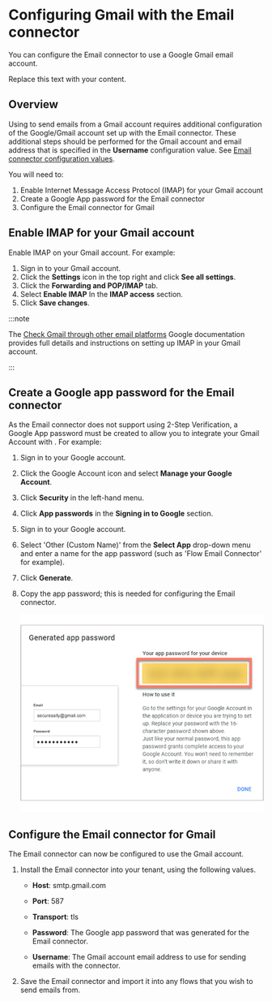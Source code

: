 # Configuring Gmail with the Email connector

<head>
  <meta name="guidename" content="Flow"/>
  <meta name="context" content="GUID-a4c10a39-e873-427f-9218-28894b3eb29d"/>
</head>


You can configure the Email connector to use a Google Gmail email account.

Replace this text with your content.

## Overview

Using to send emails from a Gmail account requires additional configuration of the Google/Gmail account set up with the Email connector. These additional steps should be performed for the Gmail account and email address that is specified in the **Username** configuration value. See [Email connector configuration values](/docs/Atomsphere/Flow/topics/flo-Email_connector_configuration_26b675d4-a880-4b1d-a9a1-3f7711e89d91.md).

You will need to:

1.  Enable Internet Message Access Protocol \(IMAP\) for your Gmail account
2.  Create a Google App password for the Email connector
3.  Configure the Email connector for Gmail

## Enable IMAP for your Gmail account

Enable IMAP on your Gmail account. For example:

1.  Sign in to your Gmail account.
2.  Click the **Settings** icon in the top right and click **See all settings**.
3.  Click the **Forwarding and POP/IMAP** tab.
4.  Select **Enable IMAP** In the **IMAP access** section.
5.  Click **Save changes**.

:::note

The [Check Gmail through other email platforms](https://support.google.com/mail/answer/7126229?hl=en&visit_id=637598837736674294-2991282240&rd=2) Google documentation provides full details and instructions on setting up IMAP in your Gmail account.

:::

## Create a Google app password for the Email connector

As the Email connector does not support using 2-Step Verification, a Google App password must be created to allow you to integrate your Gmail Account with . For example:

1.  Sign in to your Google account.
2.  Click the Google Account icon and select **Manage your Google Account**.
3.  Click **Security** in the left-hand menu.
4.  Click **App passwords** in the **Signing in to Google** section.
5.  Sign in to your Google account.
6.  Select 'Other \(Custom Name\)' from the **Select App** drop-down menu and enter a name for the app password \(such as 'Flow Email Connector' for example\).
7.  Click **Generate**.
8.  Copy the app password; this is needed for configuring the Email connector.

    ![App password](../Images/img-flo-Email_Apppw_520713c1-7911-4f7d-83c4-e949c33af56b.png)


## Configure the Email connector for Gmail

The Email connector can now be configured to use the Gmail account.

1.  Install the Email connector into your tenant, using the following values.
    -   **Host**: smtp.gmail.com

    -   **Port**: 587

    -   **Transport**: tls

    -   **Password**: The Google app password that was generated for the Email connector.

    -   **Username**: The Gmail account email address to use for sending emails with the connector.

2.  Save the Email connector and import it into any flows that you wish to send emails from.